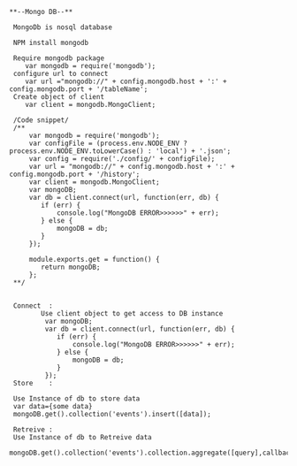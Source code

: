     **--Mongo DB--**
     
     MongoDb is nosql database
     
     NPM install mongodb 
     
     Require mongodb package 
        var mongodb = require('mongodb'); 
     configure url to connect
        var url ="mongodb://" + config.mongodb.host + ':' + config.mongodb.port + '/tableName';
     Create object of client 
        var client = mongodb.MongoClient;
     
     /Code snippet/
     /**
         var mongodb = require('mongodb');
         var configFile = (process.env.NODE_ENV ? process.env.NODE_ENV.toLowerCase() : 'local') + '.json';
         var config = require('./config/' + configFile);
         var url = "mongodb://" + config.mongodb.host + ':' + config.mongodb.port + '/history';
         var client = mongodb.MongoClient;
         var mongoDB;
         var db = client.connect(url, function(err, db) {
            if (err) {
                console.log("MongoDB ERROR>>>>>>" + err);
            } else {
                mongoDB = db;
            }
         });
         
         module.exports.get = function() {
            return mongoDB;
         };
     **/
     
     
     Connect  :
            Use client object to get access to DB instance
             var mongoDB;
             var db = client.connect(url, function(err, db) {
                if (err) {
                    console.log("MongoDB ERROR>>>>>>" + err);
                } else {
                    mongoDB = db;
                }
             });
     Store    :
     
     Use Instance of db to store data 
     var data={some data}
     mongoDB.get().collection('events').insert([data]);
     
     Retreive :
     Use Instance of db to Retreive data
     mongoDB.get().collection('events').collection.aggregate([query],callbackFunction);
     